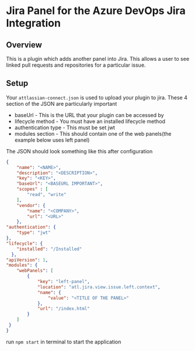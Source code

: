 # Jira Panel for the Azure DevOps Jira Integration
## Overview
This is a plugin which adds another panel into Jira. This allows a user to see linked pull requests and repositories for a particular issue.
## Setup
Your ```attlassian-connect.json``` is used to upload your plugin to jira.
These 4 section of the JSON are particularly important
- baseUrl - This is the URL that your plugin can be accessed by
- lifecycle method - You must have an installed lifecycle method
- authentication type - This must be set jwt
- modules section - This should contain one of the web panels(the example below uses left panel)

The JSON should look something like this after configuration
```json 
{
    "name": "<NAME>",
    "description": "<DESCRIPTION>",
    "key": "<KEY>",
    "baseUrl": "<BASEURL IMPORTANT>",
    "scopes" : [
        "read", "write"
    ],
    "vendor": {
        "name": "<COMPANY>",
        "url": "<URL>"
    },
"authentication": {
    "type": "jwt"
},
"lifecycle": {
    "installed": "/Installed"
  },
"apiVersion": 1,
"modules": {
    "webPanels": [ 
        {
            "key": "left-panel",
            "location": "atl.jira.view.issue.left.context",
            "name": {
                "value": "<TITLE OF THE PANEL>"
            },
            "url": "/index.html"            
        }
    ]   
 }
}
```
run `npm start` in terminal to start the application
